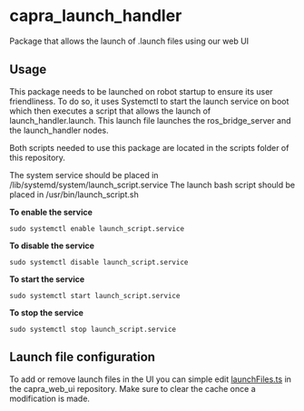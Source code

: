 
# capra_launch_handler

Package that allows the launch of .launch files using our web UI

## Usage

This package needs to be launched on robot startup to ensure its user friendliness. To do so, it uses Systemctl to start the launch service on boot which then executes a script that allows the launch of launch_handler.launch. This launch file launches the ros_bridge_server and the launch_handler nodes.

Both scripts needed to use this package are located in the scripts folder of this repository.

The system service should be placed in /lib/systemd/system/launch_script.service
The launch bash script should be placed in /usr/bin/launch_script.sh

**To enable the service**

`sudo systemctl enable launch_script.service`

**To disable the service**

`sudo systemctl disable launch_script.service`

**To start the service**

`sudo systemctl start launch_script.service`

**To stop the service**

`sudo systemctl stop launch_script.service`

## Launch file configuration

To add or remove launch files in the UI you can simple edit [launchFiles.ts](https://github.com/clubcapra/capra_web_ui/blob/master/src/renderer/store/modules/launchFiles.ts) in the capra_web_ui repository. Make sure to clear the cache once a modification is made.